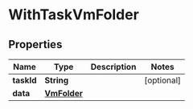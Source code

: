 

# WithTaskVmFolder


## Properties

Name | Type | Description | Notes
------------ | ------------- | ------------- | -------------
**taskId** | **String** |  |  [optional]
**data** | [**VmFolder**](VmFolder.md) |  | 



